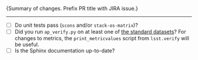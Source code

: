 {Summary of changes. Prefix PR title with JIRA issue.}

****

- [ ] Do unit tests pass (`scons` and/or `stack-os-matrix`)?
- [ ] Did you run `ap_verify.py` on at least one of [the standard datasets](https://pipelines.lsst.io/v/daily/modules/lsst.ap.verify/datasets.html#supported-datasets)?
      For changes to metrics, the `print_metricvalues` script from `lsst.verify` will be useful.
- [ ] Is the Sphinx documentation up-to-date?
